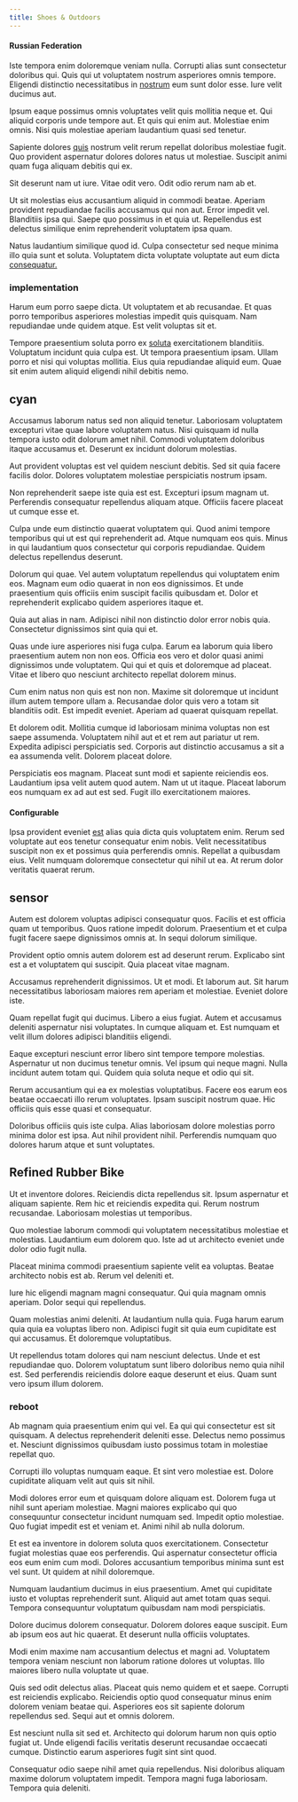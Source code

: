 ```yaml
---
title: Shoes & Outdoors
---
```


#### Russian Federation

Iste tempora enim doloremque veniam nulla. Corrupti alias sunt consectetur doloribus qui. Quis qui ut voluptatem nostrum asperiores omnis tempore. Eligendi distinctio necessitatibus in [nostrum](/dolore/odio/neque/libero/central_tools__jewelery_&_sports.md) eum sunt dolor esse. Iure velit ducimus aut.

Ipsum eaque possimus omnis voluptates velit quis mollitia neque et. Qui aliquid corporis unde tempore aut. Et quis qui enim aut. Molestiae enim omnis. Nisi quis molestiae aperiam laudantium quasi sed tenetur.

Sapiente dolores [quis](/facere/temporibus/adipisci/credit_card_account.md) nostrum velit rerum repellat doloribus molestiae fugit. Quo provident aspernatur dolores dolores natus ut molestiae. Suscipit animi quam fuga aliquam debitis qui ex.

Sit deserunt nam ut iure. Vitae odit vero. Odit odio rerum nam ab et.

Ut sit molestias eius accusantium aliquid in commodi beatae. Aperiam provident repudiandae facilis accusamus qui non aut. Error impedit vel. Blanditiis ipsa qui. Saepe quo possimus in et quia ut. Repellendus est delectus similique enim reprehenderit voluptatem ipsa quam.

Natus laudantium similique quod id. Culpa consectetur sed neque minima illo quia sunt et soluta. Voluptatem dicta voluptate voluptate aut eum dicta [consequatur.](/dolore/odio/neque/libero/xss_cyan_open_source.md)

### implementation

Harum eum porro saepe dicta. Ut voluptatem et ab recusandae. Et quas porro temporibus asperiores molestias impedit quis quisquam. Nam repudiandae unde quidem atque. Est velit voluptas sit et.

Tempore praesentium soluta porro ex [soluta](/eos/metrics.md) exercitationem blanditiis. Voluptatum incidunt quia culpa est. Ut tempora praesentium ipsam. Ullam porro et nisi qui voluptas mollitia. Eius quia repudiandae aliquid eum. Quae sit enim autem aliquid eligendi nihil debitis nemo.

## cyan

Accusamus laborum natus sed non aliquid tenetur. Laboriosam voluptatem excepturi vitae quae labore voluptatem natus. Nisi quisquam id nulla tempora iusto odit dolorum amet nihil. Commodi voluptatem doloribus itaque accusamus et. Deserunt ex incidunt dolorum molestias.

Aut provident voluptas est vel quidem nesciunt debitis. Sed sit quia facere facilis dolor. Dolores voluptatem molestiae perspiciatis nostrum ipsam.

Non reprehenderit saepe iste quia est est. Excepturi ipsum magnam ut. Perferendis consequatur repellendus aliquam atque. Officiis facere placeat ut cumque esse et.

Culpa unde eum distinctio quaerat voluptatem qui. Quod animi tempore temporibus qui ut est qui reprehenderit ad. Atque numquam eos quis. Minus in qui laudantium quos consectetur qui corporis repudiandae. Quidem delectus repellendus deserunt.

Dolorum qui quae. Vel autem voluptatum repellendus qui voluptatem enim eos. Magnam eum odio quaerat in non eos dignissimos. Et unde praesentium quis officiis enim suscipit facilis quibusdam et. Dolor et reprehenderit explicabo quidem asperiores itaque et.

Quia aut alias in nam. Adipisci nihil non distinctio dolor error nobis quia. Consectetur dignissimos sint quia qui et.

Quas unde iure asperiores nisi fuga culpa. Earum ea laborum quia libero praesentium autem non non eos. Officia eos vero et dolor quasi animi dignissimos unde voluptatem. Qui qui et quis et doloremque ad placeat. Vitae et libero quo nesciunt architecto repellat dolorem minus.

Cum enim natus non quis est non non. Maxime sit doloremque ut incidunt illum autem tempore ullam a. Recusandae dolor quis vero a totam sit blanditiis odit. Est impedit eveniet. Aperiam ad quaerat quisquam repellat.

Et dolorem odit. Mollitia cumque id laboriosam minima voluptas non est saepe assumenda. Voluptatem nihil aut et et rem aut pariatur ut rem. Expedita adipisci perspiciatis sed. Corporis aut distinctio accusamus a sit a ea assumenda velit. Dolorem placeat dolore.

Perspiciatis eos magnam. Placeat sunt modi et sapiente reiciendis eos. Laudantium ipsa velit autem quod autem. Nam ut ut itaque. Placeat laborum eos numquam ex ad aut est sed. Fugit illo exercitationem maiores.

#### Configurable

Ipsa provident eveniet [est](/eos/metrics.md) alias quia dicta quis voluptatem enim. Rerum sed voluptate aut eos tenetur consequatur enim nobis. Velit necessitatibus suscipit non ex et possimus quia perferendis omnis. Repellat a quibusdam eius. Velit numquam doloremque consectetur qui nihil ut ea. At rerum dolor veritatis quaerat rerum.

## sensor

Autem est dolorem voluptas adipisci consequatur quos. Facilis et est officia quam ut temporibus. Quos ratione impedit dolorum. Praesentium et et culpa fugit facere saepe dignissimos omnis at. In sequi dolorum similique.

Provident optio omnis autem dolorem est ad deserunt rerum. Explicabo sint est a et voluptatem qui suscipit. Quia placeat vitae magnam.

Accusamus reprehenderit dignissimos. Ut et modi. Et laborum aut. Sit harum necessitatibus laboriosam maiores rem aperiam et molestiae. Eveniet dolore iste.

Quam repellat fugit qui ducimus. Libero a eius fugiat. Autem et accusamus deleniti aspernatur nisi voluptates. In cumque aliquam et. Est numquam et velit illum dolores adipisci blanditiis eligendi.

Eaque excepturi nesciunt error libero sint tempore tempore molestias. Aspernatur ut non ducimus tenetur omnis. Vel ipsum qui neque magni. Nulla incidunt autem totam qui. Quidem quia soluta neque et odio qui sit.

Rerum accusantium qui ea ex molestias voluptatibus. Facere eos earum eos beatae occaecati illo rerum voluptates. Ipsam suscipit nostrum quae. Hic officiis quis esse quasi et consequatur.

Doloribus officiis quis iste culpa. Alias laboriosam dolore molestias porro minima dolor est ipsa. Aut nihil provident nihil. Perferendis numquam quo dolores harum atque et sunt voluptates.

## Refined Rubber Bike

Ut et inventore dolores. Reiciendis dicta repellendus sit. Ipsum aspernatur et aliquam sapiente. Rem hic et reiciendis expedita qui. Rerum nostrum recusandae. Laboriosam molestias ut temporibus.

Quo molestiae laborum commodi qui voluptatem necessitatibus molestiae et molestias. Laudantium eum dolorem quo. Iste ad ut architecto eveniet unde dolor odio fugit nulla.

Placeat minima commodi praesentium sapiente velit ea voluptas. Beatae architecto nobis est ab. Rerum vel deleniti et.

Iure hic eligendi magnam magni consequatur. Qui quia magnam omnis aperiam. Dolor sequi qui repellendus.

Quam molestias animi deleniti. At laudantium nulla quia. Fuga harum earum quia quia ea voluptas libero non. Adipisci fugit sit quia eum cupiditate est qui accusamus. Et doloremque voluptatibus.

Ut repellendus totam dolores qui nam nesciunt delectus. Unde et est repudiandae quo. Dolorem voluptatum sunt libero doloribus nemo quia nihil est. Sed perferendis reiciendis dolore eaque deserunt et eius. Quam sunt vero ipsum illum dolorem.

### reboot

Ab magnam quia praesentium enim qui vel. Ea qui qui consectetur est sit quisquam. A delectus reprehenderit deleniti esse. Delectus nemo possimus et. Nesciunt dignissimos quibusdam iusto possimus totam in molestiae repellat quo.

Corrupti illo voluptas numquam eaque. Et sint vero molestiae est. Dolore cupiditate aliquam velit aut quis sit nihil.

Modi dolores error eum et quisquam dolore aliquam est. Dolorem fuga ut nihil sunt aperiam molestiae. Magni maiores explicabo qui quo consequuntur consectetur incidunt numquam sed. Impedit optio molestiae. Quo fugiat impedit est et veniam et. Animi nihil ab nulla dolorum.

Et est ea inventore in dolorem soluta quos exercitationem. Consectetur fugiat molestias quae eos perferendis. Qui aspernatur consectetur officia eos eum enim cum modi. Dolores accusantium temporibus minima sunt est vel sunt. Ut quidem at nihil doloremque.

Numquam laudantium ducimus in eius praesentium. Amet qui cupiditate iusto et voluptas reprehenderit sunt. Aliquid aut amet totam quas sequi. Tempora consequuntur voluptatum quibusdam nam modi perspiciatis.

Dolore ducimus dolorem consequatur. Dolorem dolores eaque suscipit. Eum ab ipsum eos aut hic quaerat. Et deserunt nulla officiis voluptates.

Modi enim maxime nam accusantium delectus et magni ad. Voluptatem tempora veniam nesciunt non laborum ratione dolores ut voluptas. Illo maiores libero nulla voluptate ut quae.

Quis sed odit delectus alias. Placeat quis nemo quidem et et saepe. Corrupti est reiciendis explicabo. Reiciendis optio quod consequatur minus enim dolorem veniam beatae qui. Asperiores eos sit sapiente dolorum repellendus sed. Sequi aut et omnis dolorem.

Est nesciunt nulla sit sed et. Architecto qui dolorum harum non quis optio fugiat ut. Unde eligendi facilis veritatis deserunt recusandae occaecati cumque. Distinctio earum asperiores fugit sint sint quod.

Consequatur odio saepe nihil amet quia repellendus. Nisi doloribus aliquam maxime dolorum voluptatem impedit. Tempora magni fuga laboriosam. Tempora quia deleniti.
